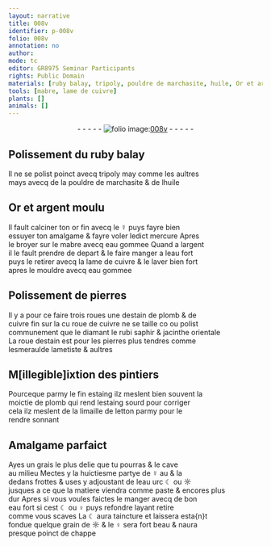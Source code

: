 ```yaml
---
layout: narrative
title: 008v
identifier: p-008v
folio: 008v
annotation: no
author:
mode: tc
editor: GR8975 Seminar Participants
rights: Public Domain
materials: [ruby balay, tripoly, pouldre de marchasite, huile, Or et argent moulu, or fin, ☿, mercure, mabre, eau gommee, argent, eau fort, cuivre, pierres, estain, plomb, cuivre fin, diamant, rubi, saphir, jacinthe orientale, esmeraulde, ametiste, fin estaing, estaing, limaille de letton, grais, eau, ☾, ☼, ♀]
tools: [mabre, lame de cuivre]
plants: []
animals: []
---
```


<div class="folio" align="center">- - - - - <a href="http://gallica.bnf.fr/ark:/12148/btv1b10500001g/f22.image" target="_blank"><img src="https://cu-mkp.github.io/2017-workshop-edition/assets/photo-icon.png" alt="folio image: " style="display:inline-block; margin-bottom:-3px;"/>008v</a> - - - - - </div>  
  

## Polissement du <span class="m">ruby balay</span>

 
Il ne se polist poinct avecq <span class="m">tripoly</span> <span class="del">may</span> comme les aultres<br/> mays avecq de la <span class="m">pouldre de marchasite</span> & de l<span class="m">huile</span>

 
  

## <span class="m">Or et argent moulu</span>

 
Il fault calciner ton <span class="m">or fin</span> avecq le <span class="m">☿</span> puys fayre bien<br/> essuyer ton amalgame & fayre voler ledict <span class="m">mercure</span> Apres<br/> le broyer sur le <span class="tl"><span class="m">mabre</span></span> avecq <span class="m">eau gommee</span> Quand a l<span class="m">argent</span><br/> il le fault prendre de depart & le faire manger a l<span class="m">eau fort</span><br/> puys le retirer avecq la <span class="tl">lame de <span class="m">cuivre</span></span> & le laver bien fort<br/> apres le mouldre avecq <span class="m">eau gommee</span>

 
  

## Polissement de <span class="m">pierres</span>

 
Il y a pour ce faire trois roues une d<span class="m">estain</span> de <span class="m">plomb</span> & de<br/> <span class="m">cuivre fin</span> sur la <span class="del">cu</span> roue de <span class="m">cuivre</span> ne se taille <span class="del">co</span> ou polist<br/> communement que le <span class="m">diamant</span> le <span class="m">rubi</span> <span class="m">saphir</span> & <span class="m">jacinthe orientale</span><br/> La roue d<span class="m">estain</span> est pour les <span class="m">pierres</span> plus tendres comme<br/> l<span class="m">esmeraulde</span> l<span class="m">ametiste</span> & aultres

 
  

## M<span class="del">[illegible]</span>ixtion des <span class="pro">pintiers</span>

 
Pourceque parmy le <span class="m">fin estaing</span> ilz meslent bien souvent la<br/> <span class="ms">moictie</span> de <span class="m">plomb</span> qui rend l<span class="m">estaing</span> sourd pour corriger<br/> cela ilz meslent de la <span class="m">limaille de letton</span> parmy pour le<br/> rendre <span class="sn">sonnant</span>

 
  

## Amalgame parfaict

 
Ayes un <span class="m">grais</span> le plus delie que tu pourras & le cave<br/> au milieu Mectes y la <span class="ms">huictiesme partye</span> de <span class="m">☿</span> <span class="del">au</span> & la<br/> dedans frottes & uses y adjoustant de l<span class="m">eau</span> urc <span class="m">☾</span> ou <span class="m">☼</span><br/> jusques a ce que la matiere viendra comme paste & encores plus<br/> dur Apres si vous voules faictes le manger avecq de bon<br/> <span class="m">eau fort</span> si cest <span class="m">☾</span> ou <span class="m">♀</span> puys refondre layant retire<br/> comme vous scaves La <span class="m">☾</span> aura taincture et laissera esta{n}t<br/> fondue quelque grain de <span class="m">☼</span> & le <span class="m">♀</span> sera fort beau & naura<br/> presque poinct de chappe

